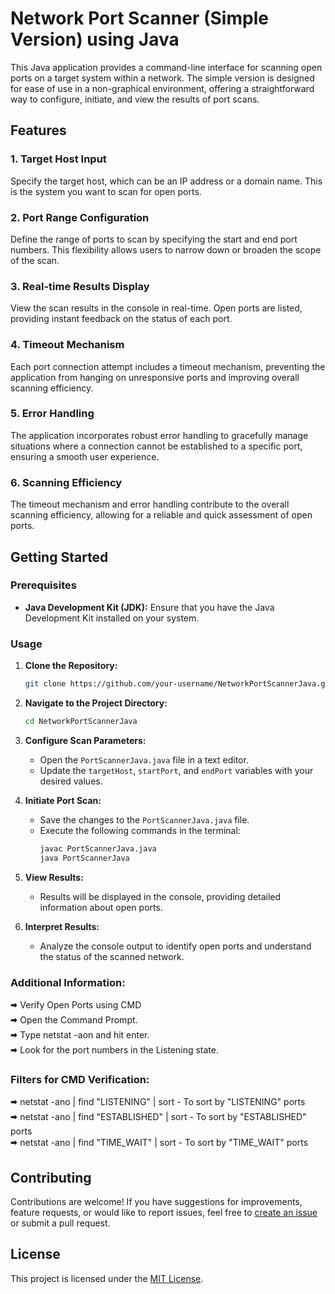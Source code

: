 # Network Port Scanner (Simple Version) using Java

This Java application provides a command-line interface for scanning open ports on a target system within a network. The simple version is designed for ease of use in a non-graphical environment, offering a straightforward way to configure, initiate, and view the results of port scans.

## Features

### 1. Target Host Input
Specify the target host, which can be an IP address or a domain name. This is the system you want to scan for open ports.

### 2. Port Range Configuration
Define the range of ports to scan by specifying the start and end port numbers. This flexibility allows users to narrow down or broaden the scope of the scan.

### 3. Real-time Results Display
View the scan results in the console in real-time. Open ports are listed, providing instant feedback on the status of each port.

### 4. Timeout Mechanism
Each port connection attempt includes a timeout mechanism, preventing the application from hanging on unresponsive ports and improving overall scanning efficiency.

### 5. Error Handling
The application incorporates robust error handling to gracefully manage situations where a connection cannot be established to a specific port, ensuring a smooth user experience.

### 6. Scanning Efficiency
The timeout mechanism and error handling contribute to the overall scanning efficiency, allowing for a reliable and quick assessment of open ports.

## Getting Started

### Prerequisites

- **Java Development Kit (JDK):** Ensure that you have the Java Development Kit installed on your system.

### Usage

1. **Clone the Repository:**
   ```bash
   git clone https://github.com/your-username/NetworkPortScannerJava.git
   ```

2. **Navigate to the Project Directory:**
   ```bash
   cd NetworkPortScannerJava
   ```

3. **Configure Scan Parameters:**
   - Open the `PortScannerJava.java` file in a text editor.
   - Update the `targetHost`, `startPort`, and `endPort` variables with your desired values.

4. **Initiate Port Scan:**
   - Save the changes to the `PortScannerJava.java` file.
   - Execute the following commands in the terminal:
     ```bash
     javac PortScannerJava.java
     java PortScannerJava
     ```

5. **View Results:**
   - Results will be displayed in the console, providing detailed information about open ports.

6. **Interpret Results:**
   - Analyze the console output to identify open ports and understand the status of the scanned network.

### Additional Information:<br>
🠮 Verify Open Ports using CMD<br>
🠮 Open the Command Prompt.<br>
🠮 Type netstat -aon and hit enter.<br>
🠮 Look for the port numbers in the Listening state.<br>

### Filters for CMD Verification:<br>
🠮 netstat -ano | find "LISTENING" | sort        - To sort by "LISTENING" ports<br>
🠮 netstat -ano | find "ESTABLISHED" | sort      - To sort by "ESTABLISHED" ports<br>
🠮 netstat -ano | find "TIME_WAIT" | sort        - To sort by "TIME_WAIT" ports<br>

## Contributing

Contributions are welcome! If you have suggestions for improvements, feature requests, or would like to report issues, feel free to [create an issue](https://github.com/Pranav-Amin-10/NetworkPortScanner/issues) or submit a pull request.

## License

This project is licensed under the [MIT License](LICENSE).
